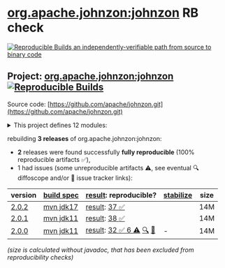 [org.apache.johnzon:johnzon](https://central.sonatype.com/artifact/org.apache.johnzon/johnzon/versions) RB check
=======

[![Reproducible Builds](https://reproducible-builds.org/images/logos/rb.svg) an independently-verifiable path from source to binary code](https://reproducible-builds.org/)

## Project: [org.apache.johnzon:johnzon](https://central.sonatype.com/artifact/org.apache.johnzon/johnzon/versions) [![Reproducible Builds](https://img.shields.io/endpoint?url=https://raw.githubusercontent.com/jvm-repo-rebuild/reproducible-central/master/content/org/apache/johnzon/badge.json)](https://github.com/jvm-repo-rebuild/reproducible-central/blob/master/content/org/apache/johnzon/README.md)

Source code: [https://github.com/apache/johnzon.git](https://github.com/apache/johnzon.git)

<details><summary>This project defines 12 modules:</summary>

* [org.apache.johnzon:apache-johnzon](https://central.sonatype.com/artifact/org.apache.johnzon/apache-johnzon/overview)
* [org.apache.johnzon:johnzon](https://central.sonatype.com/artifact/org.apache.johnzon/johnzon/overview)
* [org.apache.johnzon:johnzon-core](https://central.sonatype.com/artifact/org.apache.johnzon/johnzon-core/overview)
* [org.apache.johnzon:johnzon-jaxrs](https://central.sonatype.com/artifact/org.apache.johnzon/johnzon-jaxrs/overview)
* [org.apache.johnzon:johnzon-jsonb](https://central.sonatype.com/artifact/org.apache.johnzon/johnzon-jsonb/overview)
* [org.apache.johnzon:johnzon-jsonb-extras](https://central.sonatype.com/artifact/org.apache.johnzon/johnzon-jsonb-extras/overview)
* [org.apache.johnzon:johnzon-jsonlogic](https://central.sonatype.com/artifact/org.apache.johnzon/johnzon-jsonlogic/overview)
* [org.apache.johnzon:johnzon-jsonschema](https://central.sonatype.com/artifact/org.apache.johnzon/johnzon-jsonschema/overview)
* [org.apache.johnzon:johnzon-mapper](https://central.sonatype.com/artifact/org.apache.johnzon/johnzon-mapper/overview)
* [org.apache.johnzon:johnzon-maven-plugin](https://central.sonatype.com/artifact/org.apache.johnzon/johnzon-maven-plugin/overview)
* [org.apache.johnzon:johnzon-osgi](https://central.sonatype.com/artifact/org.apache.johnzon/johnzon-osgi/overview)
* [org.apache.johnzon:johnzon-websocket](https://central.sonatype.com/artifact/org.apache.johnzon/johnzon-websocket/overview)
</details>

rebuilding **3 releases** of org.apache.johnzon:johnzon:
- **2** releases were found successfully **fully reproducible** (100% reproducible artifacts :white_check_mark:),
- 1 had issues (some unreproducible artifacts :warning:, see eventual :mag: diffoscope and/or :memo: issue tracker links):

| version | [build spec](/BUILDSPEC.md) | [result](https://reproducible-builds.org/docs/jvm/): reproducible? | [stabilize](https://github.com/google/oss-rebuild/blob/main/cmd/stabilize/README.md) | size |
| -- | --------- | ------ | ------ | -- |
| [2.0.2](https://central.sonatype.com/artifact/org.apache.johnzon/johnzon/2.0.2/pom) | [mvn jdk17](johnzon-2.0.2.buildspec) | [result](johnzon-2.0.2.buildinfo): [37 :white_check_mark: ](johnzon-2.0.2.buildcompare) | | 14M |
| [2.0.1](https://central.sonatype.com/artifact/org.apache.johnzon/johnzon/2.0.1/pom) | [mvn jdk11](johnzon-2.0.1.buildspec) | [result](johnzon-2.0.1.buildinfo): [38 :white_check_mark: ](johnzon-2.0.1.buildcompare) | | 14M |
| [2.0.0](https://central.sonatype.com/artifact/org.apache.johnzon/johnzon/2.0.0/pom) | [mvn jdk11](johnzon-2.0.0.buildspec) | [result](johnzon-2.0.0.buildinfo): [32 :white_check_mark:  6 :warning:](johnzon-2.0.0.buildcompare) [:mag:](johnzon-2.0.0.diffoscope) [:memo:](https://github.com/apache/johnzon/pull/114) | - | 14M |

<i>(size is calculated without javadoc, that has been excluded from reproducibility checks)</i>
